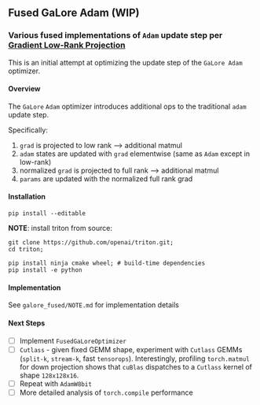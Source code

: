 ## Fused GaLore Adam (WIP)

### Various fused implementations of `Adam` update step per [Gradient Low-Rank Projection](https://arxiv.org/abs/2403.03507)

This is an initial attempt at optimizing the update step of the `GaLore Adam` optimizer.

#### Overview

The `GaLore` `Adam` optimizer introduces additional ops to the traditional `adam` update step.

Specifically:

1.  `grad` is projected to low rank --> additional matmul
2.  `adam` states are updated with `grad` elementwise (same as `Adam` except in low-rank)
3.  normalized `grad` is projected to full rank --> additional matmul
4.  `params` are updated with the normalized full rank grad

#### Installation

```
pip install --editable
```

**NOTE**: install triton from source:

```
git clone https://github.com/openai/triton.git;
cd triton;

pip install ninja cmake wheel; # build-time dependencies
pip install -e python
```

#### Implementation

See `galore_fused/NOTE.md` for implementation details

#### Next Steps

- [ ] Implement `FusedGaLoreOptimizer`
- [ ] `Cutlass` - given fixed GEMM shape, experiment with `Cutlass` GEMMs (`split-k`, `stream-k`, fast `tensorops`). Interestingly, profiling `torch.matmul` for down projection shows that `cuBlas` dispatches to a `Cutlass` kernel of shape `128x128x16`.
- [ ] Repeat with `AdamW8bit`
- [ ] More detailed analysis of `torch.compile` performance

